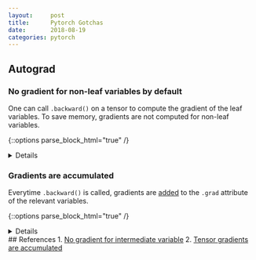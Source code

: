```yaml
---
layout:		post
title: 		Pytorch Gotchas
date: 		2018-08-19
categories:	pytorch
---
```


## Autograd
### No gradient for non-leaf variables by default
One can call `.backward()` on a tensor to compute the gradient of the leaf variables. To save memory, gradients are not computed for non-leaf variables.

{::options parse_block_html="true" /}
<details>
{::options parse_block_html="false" /}

~~~python
import torch
x = torch.ones(1, requires_grad=True)
y = x * 2
z = y * 2

# computes dz/dx for x = 1, because x is a leaf variable
z.backward()
print(x.grad)
print(y.grad)
~~~
Output:
```
tensor([4.])
None
```

To force gradient computation for `y`:
~~~python
y.retain_grad()
~~~
</details>

### Gradients are accumulated
Everytime `.backward()` is called, gradients are <u>added</u> to the `.grad` attribute of the relevant variables.

{::options parse_block_html="true" /}
<details>
{::options parse_block_html="false" /}

~~~python
x = torch.ones(1, requires_grad=True)
y = x * 2
z = x * 3

y.backward()
print(x.grad)

z.backward()
print(x.grad)
~~~
Output:
```
tensor([2.])
tensor([5.])
```

To reset the gradient on a variable:
~~~python
x.grad.zero_()
~~~
</details>
## References
1. <a href="https://discuss.pytorch.org/t/why-cant-i-see-grad-of-an-intermediate-variable/94/2">No gradient for intermediate variable</a>
2. <a href="https://medium.com/@zhang_yang/how-pytorch-tensors-backward-accumulates-gradient-8d1bf675579b">Tensor gradients are accumulated</a>
